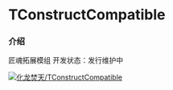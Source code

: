 # TConstructCompatible

### 介绍
匠魂拓展模组
开发状态：发行维护中

[![化龙焚天/TConstructCompatible](https://gitee.com/the-dragons-burning-the-sky/tconstruct-compatible/widgets/widget_card.svg?colors=4183c4,ffffff,ffffff,e3e9ed,666666,9b9b9b)](https://gitee.com/the-dragons-burning-the-sky/tconstruct-compatible) 

